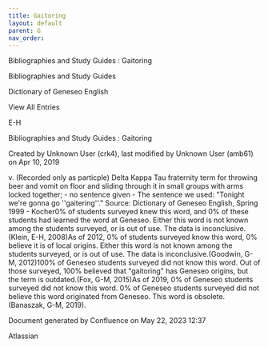 ```yaml
---
title: Gaitoring
layout: default
parent: G
nav_order:
---
```


Bibliographies and Study Guides : Gaitoring

Bibliographies and Study Guides

Dictionary of Geneseo English

View All Entries

E-H

Bibliographies and Study Guides : Gaitoring

Created by  Unknown User (crk4), last modified by  Unknown User (amb61) on Apr 10, 2019

v. (Recorded only as particple) Delta Kappa Tau fraternity term for throwing beer and vomit on floor and sliding through it in small groups with arms locked together; - no sentence given - The sentence we used: &quot;Tonight we're gonna go ''gaitering''.&quot; Source: Dictionary of Geneseo English, Spring 1999 - Kocher0% of students surveyed knew this word, and 0% of these students had learned the word at Geneseo. Either this word is not known among the students surveyed, or is out of use. The data is inconclusive.(Klein, E-H, 2008)As of 2012, 0% of students surveyed know this word, 0% believe it is of local origins. Either this word is not known among the students surveyed, or is out of use. The data is inconclusive.(Goodwin, G-M, 2012)100% of Geneseo students surveyed did not know this word. Out of those surveyed, 100% believed that &quot;gaitoring&quot; has Geneseo origins, but the term is outdated.(Fox, G-M, 2015)As of 2019, 0% of Geneseo students surveyed did not know this word. 0% of Geneseo students surveyed did not believe this word originated from Geneseo. This word is obsolete.(Banaszak, G-M, 2019). 

Document generated by Confluence on May 22, 2023 12:37

Atlassian
